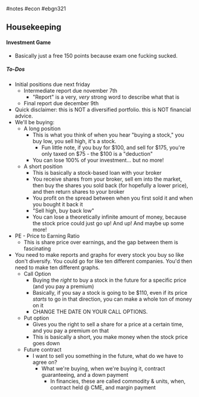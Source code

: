 #notes #econ #ebgn321


## Housekeeping

#### Investment Game
- Basically just a free 150 points because exam one fucking sucked.
##### To-Dos
- Initial positions due next friday
	- Intermediate report due november 7th
		- "Report" is a very, *very* strong word to describe what that is
	- Final report due december 9th
- Quick disclaimer: this is NOT a diversified portfolio. this is NOT financial advice.
- We'll be buying:
	- A long position
		- This is what you think of when you hear "buying a stock," you buy low, you sell high, it's a stock.
			- Fun little note, if you buy for $100, and sell for $175, you're only taxed on $75 - the $100 is a "deduction"
		- You can lose 100% of your investment... but no more!
	- A short position
		- This is basically a stock-based loan with your broker
		- You receive shares from your broker, sell em into the market, then buy the shares you sold back (for hopefully a lower price), and then return shares to your broker
		- You profit on the spread between when you first sold it and when you bought it back it
		- "Sell high, buy back low"
		- You can lose a theoretically infinite amount of money, because the stock price could just go up! And up! And maybe up some more!
- PE - Price to Earning Ratio
	- This is share price over earnings, and the gap between them is fascinating
- You need to make reports and graphs for every stock you buy so like don't diversify. You could go for like ten different companies. You'd then need to make ten different graphs.
	- Call Option
		- Buying the *right* to buy a stock in the future for a specific price (and you pay a premium)
		- Basically, if you say a stock is going to be $110, even if its price *starts* to go in that direction, you can make a whole ton of money on it
		- CHANGE THE DATE ON YOUR CALL OPTIONS. 
	- Put option
		- Gives you the right to sell a share for a price at a certain time, and you pay a premium on that
		- This is basically a short, you make money when the stock price goes down
	- Future contract
		- I want to sell you something in the future, what do we have to agree on?
			- What we're buying, when we're buying it, contract guaranteeing, and a down payment
				- In financies, these are called commodity & units, when, contract held @ CME, and margin payment